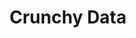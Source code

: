 ---
blog: https://info.crunchydata.com/blog
codehost: https://github.com/https://github.com/CrunchyData
googleplus: http://plus.google.com/+Crunchydatasolutionsinc
linkedin: https://linkedin.com/company/crunchy-data-solutions-inc-
logohandle: crunchydata
sort: crunchydata
title: Crunchy Data
twitter: https://x.com/crunchydata
website: https://www.crunchydata.com/
youtube: https://youtube.com/channel/UCooRnlDz6VLAbFyKIChz4fg
---